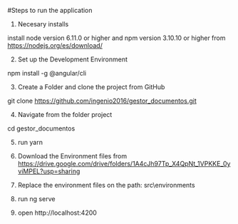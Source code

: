 
#Steps to run the application

1. Necesary installs

  install node version 6.11.0 or higher and npm version 3.10.10 or higher from https://nodejs.org/es/download/

2. Set up the Development Environment

  npm install -g @angular/cli

3. Create a Folder and clone the project from GitHub

  git clone https://github.com/ingenio2016/gestor_documentos.git

4. Navigate from the folder project

  cd gestor_documentos

5. run yarn

6. Download the Environment files from https://drive.google.com/drive/folders/1A4cJh97Tp_X4QpNt_1VPKKE_0yviMPEL?usp=sharing

7. Replace the environment files on the path: src\environments

8. run ng serve

9. open http://localhost:4200
